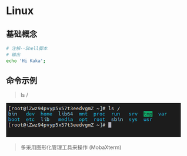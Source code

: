# Linux

## 基础概念

``` sh
# 注解--Shell脚本
# 输出
echo 'Hi Kaka';
```

## 命令示例

> ls /
<img src="./images/ls.png" alt="" title="" style="margin: 0 auto;">

> 多采用图形化管理工具来操作 (MobaXterm)